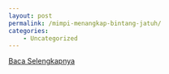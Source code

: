 ```yaml
---
layout: post
permalink: /mimpi-menangkap-bintang-jatuh/
categories:
    - Uncategorized
---
```


[Baca Selengkapnya](/06)